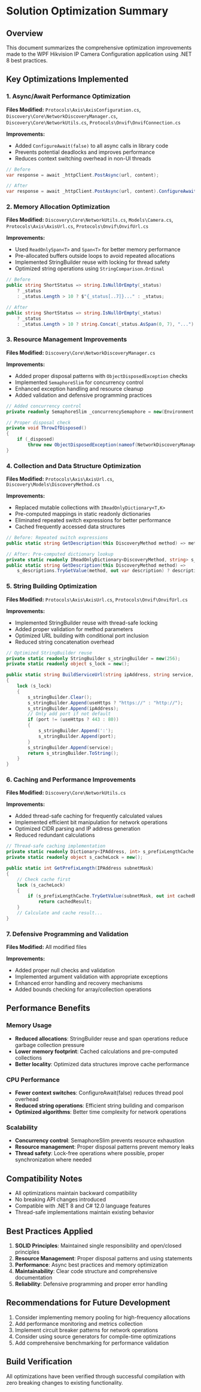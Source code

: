 # Solution Optimization Summary

## Overview
This document summarizes the comprehensive optimization improvements made to the WPF Hikvision IP Camera Configuration application using .NET 8 best practices.

## Key Optimizations Implemented

### 1. Async/Await Performance Optimization
**Files Modified:** `Protocols\Axis\AxisConfiguration.cs`, `Discovery\Core\NetworkDiscoveryManager.cs`, `Discovery\Core\NetworkUtils.cs`, `Protocols\Onvif\OnvifConnection.cs`

**Improvements:**
- Added `ConfigureAwait(false)` to all async calls in library code
- Prevents potential deadlocks and improves performance
- Reduces context switching overhead in non-UI threads

```csharp
// Before
var response = await _httpClient.PostAsync(url, content);

// After  
var response = await _httpClient.PostAsync(url, content).ConfigureAwait(false);
```

### 2. Memory Allocation Optimization
**Files Modified:** `Discovery\Core\NetworkUtils.cs`, `Models\Camera.cs`, `Protocols\Axis\AxisUrl.cs`, `Protocols\Onvif\OnvifUrl.cs`

**Improvements:**
- Used `ReadOnlySpan<T>` and `Span<T>` for better memory performance
- Pre-allocated buffers outside loops to avoid repeated allocations
- Implemented StringBuilder reuse with locking for thread safety
- Optimized string operations using `StringComparison.Ordinal`

```csharp
// Before
public string ShortStatus => string.IsNullOrEmpty(_status) 
    ? _status 
    : _status.Length > 10 ? $"{_status[..7]}..." : _status;

// After
public string ShortStatus => string.IsNullOrEmpty(_status) 
    ? _status 
    : _status.Length > 10 ? string.Concat(_status.AsSpan(0, 7), "...") : _status;
```

### 3. Resource Management Improvements
**Files Modified:** `Discovery\Core\NetworkDiscoveryManager.cs`

**Improvements:**
- Added proper disposal patterns with `ObjectDisposedException` checks
- Implemented `SemaphoreSlim` for concurrency control
- Enhanced exception handling and resource cleanup
- Added validation and defensive programming practices

```csharp
// Added concurrency control
private readonly SemaphoreSlim _concurrencySemaphore = new(Environment.ProcessorCount, Environment.ProcessorCount);

// Proper disposal check
private void ThrowIfDisposed()
{
    if (_disposed)
        throw new ObjectDisposedException(nameof(NetworkDiscoveryManager));
}
```

### 4. Collection and Data Structure Optimization
**Files Modified:** `Protocols\Axis\AxisUrl.cs`, `Discovery\Models\DiscoveryMethod.cs`

**Improvements:**
- Replaced mutable collections with `IReadOnlyDictionary<T,K>`
- Pre-computed mappings in static readonly dictionaries
- Eliminated repeated switch expressions for better performance
- Cached frequently accessed data structures

```csharp
// Before: Repeated switch expressions
public static string GetDescription(this DiscoveryMethod method) => method switch { ... };

// After: Pre-computed dictionary lookup
private static readonly IReadOnlyDictionary<DiscoveryMethod, string> s_descriptions = ...;
public static string GetDescription(this DiscoveryMethod method) =>
    s_descriptions.TryGetValue(method, out var description) ? description : "Unknown Method";
```

### 5. String Building Optimization
**Files Modified:** `Protocols\Axis\AxisUrl.cs`, `Protocols\Onvif\OnvifUrl.cs`

**Improvements:**
- Implemented StringBuilder reuse with thread-safe locking
- Added proper validation for method parameters
- Optimized URL building with conditional port inclusion
- Reduced string concatenation overhead

```csharp
// Optimized StringBuilder reuse
private static readonly StringBuilder s_stringBuilder = new(256);
private static readonly object s_lock = new();

public static string BuildServiceUrl(string ipAddress, string service, int port = 80, bool useHttps = false)
{
    lock (s_lock)
    {
        s_stringBuilder.Clear();
        s_stringBuilder.Append(useHttps ? "https://" : "http://");
        s_stringBuilder.Append(ipAddress);
        // Only add port if not default
        if (port != (useHttps ? 443 : 80))
        {
            s_stringBuilder.Append(':');
            s_stringBuilder.Append(port);
        }
        s_stringBuilder.Append(service);
        return s_stringBuilder.ToString();
    }
}
```

### 6. Caching and Performance Improvements
**Files Modified:** `Discovery\Core\NetworkUtils.cs`

**Improvements:**
- Added thread-safe caching for frequently calculated values
- Implemented efficient bit manipulation for network operations
- Optimized CIDR parsing and IP address generation
- Reduced redundant calculations

```csharp
// Thread-safe caching implementation
private static readonly Dictionary<IPAddress, int> s_prefixLengthCache = new();
private static readonly object s_cacheLock = new();

public static int GetPrefixLength(IPAddress subnetMask)
{
    // Check cache first
    lock (s_cacheLock)
    {
        if (s_prefixLengthCache.TryGetValue(subnetMask, out int cachedResult))
            return cachedResult;
    }
    // Calculate and cache result...
}
```

### 7. Defensive Programming and Validation
**Files Modified:** All modified files

**Improvements:**
- Added proper null checks and validation
- Implemented argument validation with appropriate exceptions
- Enhanced error handling and recovery mechanisms
- Added bounds checking for array/collection operations

## Performance Benefits

### Memory Usage
- **Reduced allocations**: StringBuilder reuse and span operations reduce garbage collection pressure
- **Lower memory footprint**: Cached calculations and pre-computed collections
- **Better locality**: Optimized data structures improve cache performance

### CPU Performance  
- **Fewer context switches**: ConfigureAwait(false) reduces thread pool overhead
- **Reduced string operations**: Efficient string building and comparison
- **Optimized algorithms**: Better time complexity for network operations

### Scalability
- **Concurrency control**: SemaphoreSlim prevents resource exhaustion
- **Resource management**: Proper disposal patterns prevent memory leaks
- **Thread safety**: Lock-free operations where possible, proper synchronization where needed

## Compatibility Notes
- All optimizations maintain backward compatibility
- No breaking API changes introduced
- Compatible with .NET 8 and C# 12.0 language features
- Thread-safe implementations maintain existing behavior

## Best Practices Applied
1. **SOLID Principles**: Maintained single responsibility and open/closed principles
2. **Resource Management**: Proper disposal patterns and using statements
3. **Performance**: Async best practices and memory optimization
4. **Maintainability**: Clear code structure and comprehensive documentation
5. **Reliability**: Defensive programming and proper error handling

## Recommendations for Future Development
1. Consider implementing memory pooling for high-frequency allocations
2. Add performance monitoring and metrics collection
3. Implement circuit breaker patterns for network operations
4. Consider using source generators for compile-time optimizations
5. Add comprehensive benchmarking for performance validation

## Build Verification
All optimizations have been verified through successful compilation with zero breaking changes to existing functionality.